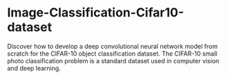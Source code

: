 # Image-Classification-Cifar10-dataset
Discover how to develop a deep convolutional neural network model from scratch for the CIFAR-10 object classification dataset.
The CIFAR-10 small photo classification problem is a standard dataset used in computer vision and deep learning.
